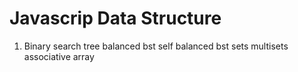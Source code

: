 # Javascrip Data Structure

1. Binary search tree
    balanced bst
    self balanced bst
    sets
    multisets
    associative array
